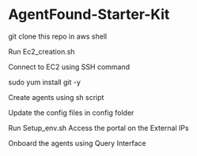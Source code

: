 # AgentFound-Starter-Kit

git clone this repo in aws shell

Run Ec2_creation.sh

Connect to EC2 using SSH command

sudo yum install git -y

Create agents using sh script

Update the config files in config folder

Run Setup_env.sh
Access the portal on the External IPs

Onboard the agents using Query Interface

